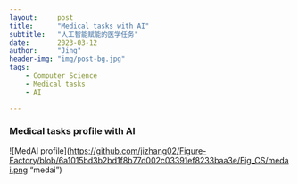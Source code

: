 ```yaml
---
layout:     post
title:      "Medical tasks with AI"
subtitle:   "人工智能赋能的医学任务"
date:       2023-03-12
author:     "Jing"
header-img: "img/post-bg.jpg"
tags:
    - Computer Science
    - Medical tasks
    - AI

---
```



### Medical tasks profile with AI

![MedAI profile](https://github.com/jizhang02/Figure-Factory/blob/6a1015bd3b2bd1f8b77d002c03391ef8233baa3e/Fig_CS/medai.png “medai”)
